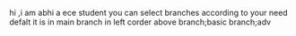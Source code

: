 hi ,i am abhi a ece student
you can select branches according to your need 
defalt it is in main branch in left corder above
branch;basic 
branch;adv

